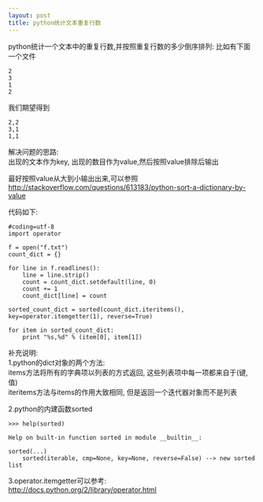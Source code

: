 ```yaml
---
layout: post
title: python统计文本重复行数
---
```


python统计一个文本中的重复行数,并按照重复行数的多少倒序排列:
比如有下面一个文件

    2
    3
    1
    2

<!--more-->

我们期望得到

    2,2
    3,1
    1,1

解决问题的思路:<br>
出现的文本作为key, 出现的数目作为value,然后按照value排除后输出

最好按照value从大到小输出出来,可以参照
<http://stackoverflow.com/questions/613183/python-sort-a-dictionary-by-value>

代码如下:

    #coding=utf-8
    import operator

    f = open("f.txt")
    count_dict = {}

    for line in f.readlines():
        line = line.strip()
        count = count_dict.setdefault(line, 0)
        count += 1
        count_dict[line] = count

    sorted_count_dict = sorted(count_dict.iteritems(), key=operator.itemgetter(1), reverse=True)

    for item in sorted_count_dict:
        print "%s,%d" % (item[0], item[1])

补充说明:<br>
1.python的dict对象的两个方法:<br>
items方法将所有的字典项以列表的方式返回, 这些列表项中每一项都来自于(键, 值)<br>
iteritems方法与items的作用大致相同, 但是返回一个迭代器对象而不是列表

2.python的内建函数sorted

    >>> help(sorted)

    Help on built-in function sorted in module __builtin__:

    sorted(...)
        sorted(iterable, cmp=None, key=None, reverse=False) --> new sorted list

3.operator.itemgetter可以参考:<br>
<http://docs.python.org/2/library/operator.html>